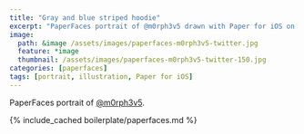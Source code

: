 ```yaml
---
title: "Gray and blue striped hoodie"
excerpt: "PaperFaces portrait of @m0rph3v5 drawn with Paper for iOS on an iPad."
image: 
  path: &image /assets/images/paperfaces-m0rph3v5-twitter.jpg 
  feature: *image
  thumbnail: /assets/images/paperfaces-m0rph3v5-twitter-150.jpg
categories: [paperfaces]
tags: [portrait, illustration, Paper for iOS]
---
```


PaperFaces portrait of [@m0rph3v5](https://twitter.com/m0rph3v5).

{% include_cached boilerplate/paperfaces.md %}
